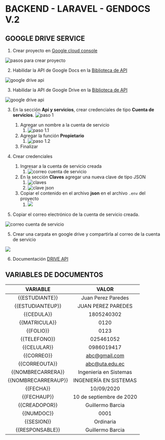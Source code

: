 # BACKEND - LARAVEL - GENDOCS V.2

## GOOGLE DRIVE SERVICE

1. Crear proyecto en [Google cloud console](https://console.cloud.google.com/)

![pasos para crear proyecto](docs/img/Screenshot%20from%202022-01-29%2018-12-22.png "Crear proyecto")

2. Habilidar la API de Google Docs en la [Biblioteca de API](https://console.cloud.google.com/apis/library)

![google drive api](docs/img/Screenshot%20from%202022-03-27%2016-12-18.png 'Google Drive API' )

3. Habilidar la API de Google Drive en la [Biblioteca de API](https://console.cloud.google.com/apis/library)

![google drive api](docs/img/Screenshot%20from%202022-01-29%2018-20-16.png 'Google Drive API' )

3. En la sección **Api y servicios**, crear credenciales de tipo **Cuenta de servicios**.
   ![paso 1](docs/img/Screenshot%20from%202022-01-29%2018-25-29.png 'Cuenta de servicios' )

    1. Agregar un nombre a la cuenta de servicio
        1. ![paso 1.1](docs/img/Screenshot%20from%202022-01-29%2018-30-25.png)
    2. Agregar la función **Propietario**
        1. ![paso 1.2](docs/img/Screenshot%20from%202022-01-29%2018-33-21.png)
    3. Finalizar

4. Crear credenciales
    1. Ingresar a la cuenta de servicio creada
        1. ![correo cuenta de servicio](docs/img/Screenshot%20from%202022-01-29%2018-35-35.png)
    2. En la sección **Claves** agregar una nueva clave de tipo JSON
        1. ![claves](docs/img/Screenshot%20from%202022-01-29%2019-00-54.png)
        2. ![clave json](docs/img/Screenshot%20from%202022-01-29%2019-07-53.png)
    3. Copiar el contenido en el archivo **json** en el archivo `.env` del proyecto
        1. ![](docs/img/Screenshot%20from%202022-01-29%2019-11-51.png)

5. Copiar el correo electrónico de la cuenta de servicio creada.

![correo cuenta de servicio](docs/img/Screenshot%20from%202022-01-29%2018-35-35.png)

5. Crear una carpata en google drive y compartirla al correo de la cuenta de servicio

![](docs/img/Screenshot%20from%202022-01-29%2018-53-40.png)

6. Documentación [DRIVE API](https://developers.google.com/drive/api/v3/about-sdk)

## VARIABLES DE DOCUMENTOS

|     **VARIABLE**    |         **VALOR**        |
|:-------------------:|:------------------------:|
| {{ESTUDIANTE}}      | Juan Perez Paredes       |
| {{ESTUDIANTEUP}}    | JUAN PEREZ PAREDES       |
| {{CEDULA}}          | 1805240302               |
| {{MATRICULA}}       | 0120                     |
| {{FOLIO}}           | 0123                     |
| {{TELEFONO}}        | 025461052                |
| {{CELULAR}}         | 0986019417               |
| {{CORREO}}          | abc@gmail.com            |
| {{CORREOUTA}}       | abc@uta.edu.ec           |
| {{NOMBRECARRERA}}   | Ingeniería en Sistemas   |
| {{NOMBRECARRERAUP}} | INGENIERÍA EN SISTEMAS   |
| {{FECHA}}           | 10/09/2020               |
| {{FECHAUP}}         | 10 de septiembre de 2020 |
| {{CREADOPOR}}       | Guillermo Barcia         |
| {{NUMDOC}}          | 0001                     |
| {{SESION}}          | Ordinaria                |
| {{RESPONSABLE}}     | Guillermo Barcia         |
